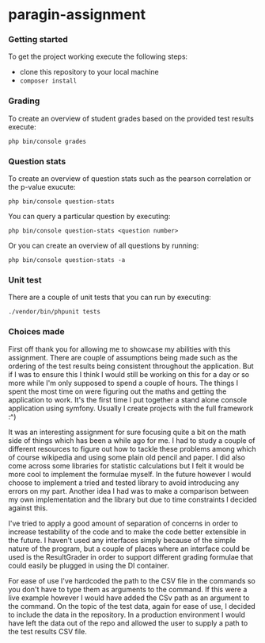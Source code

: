 # paragin-assignment

### Getting started

To get the project working execute the following steps:

 - clone this repository to your local machine
 - `composer install`
 
### Grading

To create an overview of student grades based on the provided test results execute:

`php bin/console grades`

### Question stats

To create an overview of question stats such as the pearson correlation or the p-value exucute:

`php bin/console question-stats`

You can query a particular question by executing:

`php bin/console question-stats <question number>`

Or you can create an overview of all questions by running:

`php bin/console question-stats -a`

### Unit test

There are a couple of unit tests that you can run by executing:

`./vendor/bin/phpunit tests`

### Choices made

First off thank you for allowing me to showcase my abilities with this assignment. There are 
couple of assumptions being made such as the ordering of the test results being consistent
throughout the application. But if I was to ensure this I think I would still be working on this 
for a day or so more while I'm only supposed to spend a couple of hours. The things I spent the most time
on were figuring out the maths and getting the application to work. It's the first time I put together a
stand alone console application using symfony. Usually I create projects with the full framework :^)

It was an interesting assignment for sure focusing quite a bit on the math side of things which 
has been a while ago for me. I had to study a couple of different resources to figure out how to tackle 
these problems among which of course wikipedia and using some plain old pencil and paper. I did also come 
across some libraries for statistic calculations but I felt it would be more cool to implement the formulae 
myself. In the future however I would choose to implement a tried and tested library to avoid introducing 
any errors on my part. Another idea I had was to make a comparison between my own implementation and the 
library but due to time constraints I decided against this.

I've tried to apply a good amount of separation of concerns in order to increase testability of the code
and to make the code better extensible in the future. I haven't used any interfaces simply because of the 
simple nature of the program, but a couple of places where an interface could be used is the ResultGrader
in order to support different grading formulae that could easily be plugged in using the DI container.

For ease of use I've hardcoded the path to the CSV file in the commands so you don't have to type them 
as arguments to the command. If this were a live example however I would have added the CSv path as an
argument to the command. On the topic of the test data, again for ease of use, I decided to include the 
data in the repository. In a production environment I would have left the data out of the repo and allowed 
the user to supply a path to the test results CSV file.
